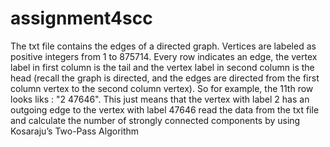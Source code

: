 # assignment4scc
The txt file contains the edges of a directed graph. Vertices are labeled as positive integers from 1 to 875714. Every row indicates an edge, 
the vertex label in first column is the tail and the vertex label in second column is the head (recall the graph is directed, 
and the edges are directed from the first column vertex to the second column vertex). So for example, the 11th row looks liks : "2 47646".
This just means that the vertex with label 2 has an outgoing edge to the vertex with label 47646
read the data from the txt file and calculate the number of strongly connected components by using Kosaraju’s	Two-Pass	Algorithm
